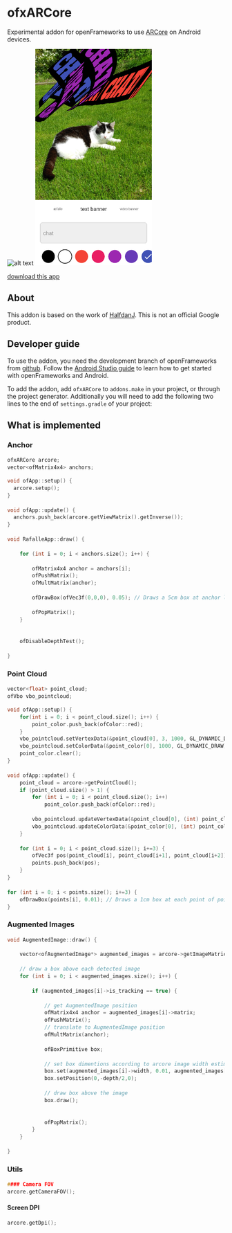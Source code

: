 # ofxARCore
Experimental addon for openFrameworks to use [ARCore](https://developers.google.com/ar) on Android devices.

<img src="demo.gif" alt="alt text" width="auto" height="500px">


<img src="demo.webp" alt="alt text" width="auto" height="500px">


[download this app](https://play.google.com/store/apps/details?id=cc.openframeworks.ardrawing)

## About
This addon is based on the work of [HalfdanJ](https://github.com/HalfdanJ/).
This is not an official Google product.

## Developer guide
To use the addon, you need the development branch of openFrameworks from [github](http://github.com/openFrameworks/openFrameworks).  Follow the [Android Studio guide](https://github.com/openframeworks/openFrameworks/blob/master/docs/android_studio.md) to learn how to get started with openFrameworks and Android.

To add the addon, add `ofxARCore` to `addons.make` in your project, or through the project generator. Additionally you will need to add the following two lines to the end of `settings.gradle` of your project:

## What is implemented

### Anchor

```h
ofxARCore arcore;
vector<ofMatrix4x4> anchors;
```

```cpp
void ofApp::setup() {
  arcore.setup();
}

void ofApp::update() {
  anchors.push_back(arcore.getViewMatrix().getInverse());
}

void RafalleApp::draw() {

    for (int i = 0; i < anchors.size(); i++) {

        ofMatrix4x4 anchor = anchors[i];
        ofPushMatrix();
        ofMultMatrix(anchor);

        ofDrawBox(ofVec3f(0,0,0), 0.05); // Draws a 5cm box at anchor location

        ofPopMatrix();
    }


    ofDisableDepthTest();

}


```

### Point Cloud

```h
vector<float> point_cloud;
ofVbo vbo_pointcloud;
```

```cpp
void ofApp::setup() {
    for(int i = 0; i < point_cloud.size(); i++) {
        point_color.push_back(ofColor::red);
    }
    vbo_pointcloud.setVertexData(&point_cloud[0], 3, 1000, GL_DYNAMIC_DRAW);
    vbo_pointcloud.setColorData(&point_color[0], 1000, GL_DYNAMIC_DRAW);
    point_color.clear();
}

void ofApp::update() {
    point_cloud = arcore->getPointCloud();
    if (point_cloud.size() > 1) {
        for (int i = 0; i < point_cloud.size(); i++)
            point_color.push_back(ofColor::red);

        vbo_pointcloud.updateVertexData(&point_cloud[0], (int) point_cloud.size() * 2);
        vbo_pointcloud.updateColorData(&point_color[0], (int) point_color.size() * 2);
    }

    for (int i = 0; i < point_cloud.size(); i+=3) {
        ofVec3f pos(point_cloud[i], point_cloud[i+1], point_cloud[i+2]);
        points.push_back(pos);
    }
}

for (int i = 0; i < points.size(); i+=3) {
    ofDrawBox(points[i], 0.01); // Draws a 1cm box at each point of point cloud
}

```

### Augmented Images
```cpp
void AugmentedImage::draw() {

    vector<ofAugmentedImage*> augmented_images = arcore->getImageMatrices();

    // draw a box above each detected image
    for (int i = 0; i < augmented_images.size(); i++) {

        if (augmented_images[i]->is_tracking == true) {

            // get AugmentedImage position
            ofMatrix4x4 anchor = augmented_images[i]->matrix;
            ofPushMatrix();
            // translate to AugmentedImage position
            ofMultMatrix(anchor);

            ofBoxPrimitive box;

            // set box dimentions according to arcore image width estimation
            box.set(augmented_images[i]->width, 0.01, augmented_images[i]->height);
            box.setPosition(0,-depth/2,0);

            // draw box above the image
            box.draw();


            ofPopMatrix();
        }
    }

}

```

### Utils
```cpp
#### Camera FOV
arcore.getCameraFOV();
```
#### Screen DPI
```cpp
arcore.getDpi();
```
